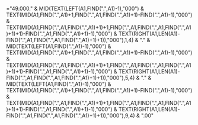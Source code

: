 ="49.000." & MID(TEXT(LEFT(A1,FIND(".",A1)-1),"000") & TEXT(MID(A1,FIND(".",A1)+1,FIND(".",A1,FIND(".",A1)+1)-FIND(".",A1)-1),"000") & TEXT(MID(A1,FIND(".",A1,FIND(".",A1)+1)+1,FIND(".",A1,FIND(".",A1,FIND(".",A1)+1)+1)-FIND(".",A1,FIND(".",A1)+1)-1),"000") & TEXT(RIGHT(A1,LEN(A1)-FIND(".",A1,FIND(".",A1,FIND(".",A1)+1)+1)),"000"),1,4) & "." & MID(TEXT(LEFT(A1,FIND(".",A1)-1),"000") & TEXT(MID(A1,FIND(".",A1)+1,FIND(".",A1,FIND(".",A1)+1)-FIND(".",A1)-1),"000") & TEXT(MID(A1,FIND(".",A1,FIND(".",A1)+1)+1,FIND(".",A1,FIND(".",A1,FIND(".",A1)+1)+1)-FIND(".",A1,FIND(".",A1)+1)-1),"000") & TEXT(RIGHT(A1,LEN(A1)-FIND(".",A1,FIND(".",A1,FIND(".",A1)+1)+1)),"000"),5,4) & "." & MID(TEXT(LEFT(A1,FIND(".",A1)-1),"000") & TEXT(MID(A1,FIND(".",A1)+1,FIND(".",A1,FIND(".",A1)+1)-FIND(".",A1)-1),"000") & TEXT(MID(A1,FIND(".",A1,FIND(".",A1)+1)+1,FIND(".",A1,FIND(".",A1,FIND(".",A1)+1)+1)-FIND(".",A1,FIND(".",A1)+1)-1),"000") & TEXT(RIGHT(A1,LEN(A1)-FIND(".",A1,FIND(".",A1,FIND(".",A1)+1)+1)),"000"),9,4) & ".00"
